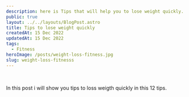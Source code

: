 ```yaml
---
description: here is Tips that will help you to lose weight quickly.
public: true
layout: ../../layouts/BlogPost.astro
title: Tips to lose weight quickly
createdAt: 15 Dec 2022
updatedAt: 15 Dec 2022
tags:
  - Fitness
heroImage: /posts/weight-loss-fitness.jpg
slug: weight-loss-fitnesss
---
```


</br>

In this post i will show you tips to loss weigth quickly in this 12 tips.
